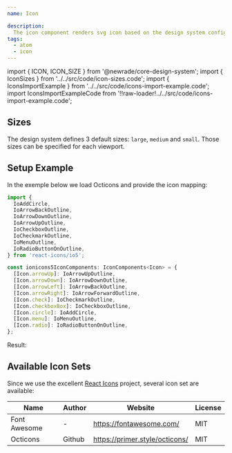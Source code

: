 ```yaml
---
name: Icon

description:
  The icon component renders svg icon based on the design system configuration.
tags:
  - atom
  - icon
---
```


<!-- CODE IMPORTS -->

<!-- prettier-ignore -->
import { ICON, ICON_SIZE } from '@newrade/core-design-system';
import { IconSizes } from '../../src/code/icon-sizes.code';
import { IconsImportExample } from '../../src/code/icons-import-example.code';
import IconsImportExampleCode from '!!raw-loader!../../src/code/icons-import-example.code';

<!-- END CODE IMPORTS -->

<DocHeader props={props}/>

## Sizes

The design system defines 3 default sizes: `large`, `medium` and `small`. Those
sizes can be specified for each viewport.

<IconSizes/>

## Setup Example

In the exemple below we load Octicons and provide the icon mapping:

```ts
import {
  IoAddCircle,
  IoArrowBackOutline,
  IoArrowDownOutline,
  IoArrowUpOutline,
  IoCheckboxOutline,
  IoCheckmarkOutline,
  IoMenuOutline,
  IoRadioButtonOnOutline,
} from 'react-icons/io5';

const ionicons5IconComponents: IconComponents<Icon> = {
  [Icon.arrowUp]: IoArrowUpOutline,
  [Icon.arrowDown]: IoArrowDownOutline,
  [Icon.arrowLeft]: IoArrowBackOutline,
  [Icon.arrowRight]: IoArrowForwardOutline,
  [Icon.check]: IoCheckmarkOutline,
  [Icon.checkboxBox]: IoCheckboxOutline,
  [Icon.circle]: IoAddCircle,
  [Icon.menu]: IoMenuOutline,
  [Icon.radio]: IoRadioButtonOnOutline,
};
```

Result:

<IconsImportExample/>

## Available Icon Sets

Since we use the excellent
[React Icons](https://react-icons.github.io/react-icons/) project, several icon
set are available:

| Name         | Author | Website                        | License |
| ------------ | ------ | ------------------------------ | ------- |
| Font Awesome | -      | https://fontawesome.com/       | MIT     |
| Octicons     | Github | https://primer.style/octicons/ | MIT     |
